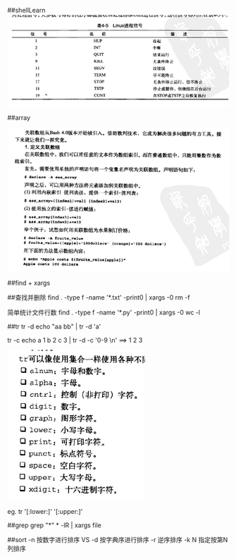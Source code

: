 ##shellLearn
![](https://github.com/junnf/Doc/raw/master/osknow/shell/image/signalname.png)

##array

![](https://github.com/junnf/Doc/raw/master/osknow/shell/image/array.png)

##find + xargs

##查找并删除
find . -type f -name '*.txt' -print0 | xargs -0 rm -f

简单统计文件行数
find . -type f -name '*.py' -print0 | xargs -0 wc -l

##tr 
tr -d 
echo "aa bb" | tr -d 'a'

tr -c
echo a 1 b 2 c 3 | tr -d -c '0-9 \n'
==>  1 2 3

![](https://github.com/junnf/Doc/raw/master/osknow/shell/image/tr_type.png)

eg. tr '[:lower:]' '[:upper:]'

##grep
grep "*" * -lR | xargs file


##sort
-n 按数字进行排序 VS -d 按字典序进行排序
-r 逆序排序
-k N 指定按第N列排序


